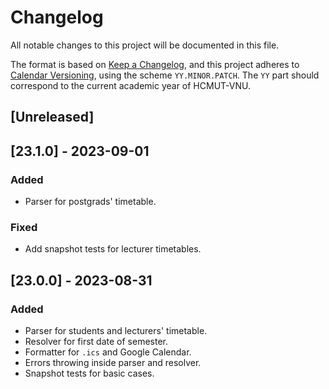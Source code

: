 # Changelog

All notable changes to this project will be documented in this file.

The format is based on [Keep a Changelog](https://keepachangelog.com/en/1.0.0/), and this project
adheres to [Calendar Versioning](https://calver.org/), using the scheme `YY.MINOR.PATCH`. The `YY`
part should correspond to the current academic year of HCMUT-VNU.

## [Unreleased]

## [23.1.0] - 2023-09-01

### Added

- Parser for postgrads' timetable.

### Fixed

- Add snapshot tests for lecturer timetables.

## [23.0.0] - 2023-08-31

### Added

- Parser for students and lecturers' timetable.
- Resolver for first date of semester.
- Formatter for `.ics` and Google Calendar.
- Errors throwing inside parser and resolver.
- Snapshot tests for basic cases.
